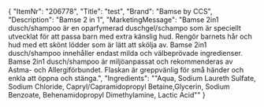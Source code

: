 {
  "ItemNr": "206778",
  "Title": "test",
  "Brand": "Bamse by CCS",
  "Description": "Bamse 2 in 1",
  "MarketingMessage": "Bamse 2in1 dusch/shampoo är en oparfymerad duschgel/schampo som är speciellt utvecklat för att passa barn med extra känslig hud. Rengör barnets hår och hud med ett skönt lödder som är lätt att skölja av. Bamse 2in1 dusch/shampoo innehåller endast milda och välbeprövade ingredienser. Bamse 2in1 dusch/shampoo är miljöanpassat och rekommenderas av Astma- och Allergiförbundet. Flaskan är greppvänlig för små händer och enkla att öppna och stänga.",
  "Ingredients": "\"Aqua, Sodium Laureth Sulfate, Sodium Chloride, Capryl/Capramidopropyl Betaine,Glycerin, Sodium Benzoate, Behenamidopropyl Dimethylamine, Lactic Acid\""
}